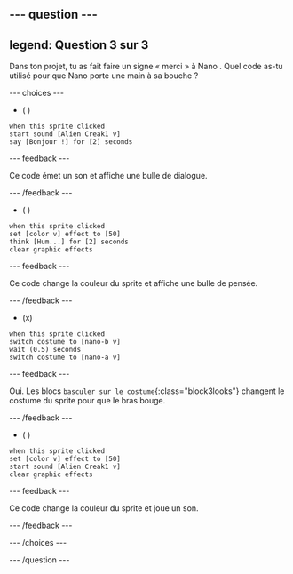 
--- question ---
---
legend: Question 3 sur 3
---

Dans ton projet, tu as fait faire un signe « merci » à Nano . Quel code as-tu utilisé pour que Nano porte une main à sa bouche ?

--- choices ---

- ( )
```blocks3
when this sprite clicked
start sound [Alien Creak1 v]
say [Bonjour !] for [2] seconds 
```

  --- feedback ---

Ce code émet un son et affiche une bulle de dialogue.

  --- /feedback ---

- ( )
```blocks3
when this sprite clicked
set [color v] effect to [50] 
think [Hum...] for [2] seconds 
clear graphic effects 
```

  --- feedback ---

Ce code change la couleur du sprite et affiche une bulle de pensée.

  --- /feedback ---

- (x)
```blocks3
when this sprite clicked
switch costume to [nano-b v] 
wait (0.5) seconds
switch costume to [nano-a v]
```

  --- feedback ---

Oui. Les blocs `basculer sur le costume`{:class="block3looks"} changent le costume du sprite pour que le bras bouge.

  --- /feedback ---

- ( )
```blocks3
when this sprite clicked
set [color v] effect to [50]
start sound [Alien Creak1 v] 
clear graphic effects 
```

  --- feedback ---

Ce code change la couleur du sprite et joue un son.

  --- /feedback ---

--- /choices ---

--- /question ---
